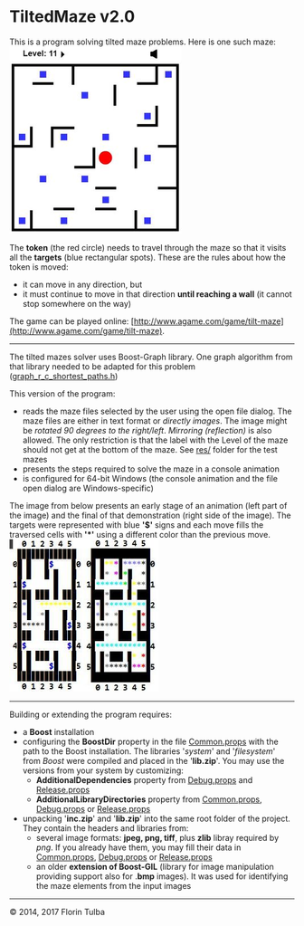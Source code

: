 # TiltedMaze v2.0

This is a program solving tilted maze problems. Here is one such maze:<br>
![](TiltedMaze.jpg)

The **token** (the red circle) needs to travel through the maze so that it visits all the **targets** (blue rectangular spots).
These are the rules about how the token is moved:

- it can move in any direction, but
- it must continue to move in that direction **until reaching a wall** (it cannot stop somewhere on the way)

The game can be played online: [http://www.agame.com/game/tilt-maze](http://www.agame.com/game/tilt-maze).

* * *

The tilted mazes solver uses Boost-Graph library. One graph algorithm from that library needed to be adapted for this problem ([graph_r_c_shortest_paths.h](src/Adapted3rdParty/graph_r_c_shortest_paths.h))

This version of the program:

- reads the maze files selected by the user using the open file dialog. The maze files are either in text format or *directly images*. The image might be *rotated 90 degrees to the right/left*. *Mirroring (reflection)* is also allowed. The only restriction is that the label with the Level of the maze should not get at the bottom of the maze. See [res/](res/) folder for the test mazes
- presents the steps required to solve the maze in a console animation
- is configured for 64-bit Windows (the console animation and the file open dialog are Windows-specific)

The image from below presents an early stage of an animation (left part of the image) and the final of that demonstration (right side of the image). The targets were represented with blue **&#39;$&#39;** signs and each move fills the traversed cells with __&#39;&#42;&#39;__ using a different color than the previous move.<br>
![](doc/TiltedMaze_animation.jpg)

* * *

Building or extending the program requires:

- a **Boost** installation
- configuring the **BoostDir** property in the file [Common.props](Common.props) with the path to the Boost installation. The libraries &#39;_system_&#39; and &#39;_filesystem_&#39; from _Boost_ were compiled and placed in the &#39;**lib.zip**&#39;. You may use the versions from your system by customizing:
	- **AdditionalDependencies** property from [Debug.props](Debug.props) and [Release.props](Release.props)
	- **AdditionalLibraryDirectories** property from [Common.props](Common.props), [Debug.props](Debug.props) or [Release.props](Release.props)
- unpacking &#39;**inc.zip**&#39; and &#39;**lib.zip**&#39; into the same root folder of the project. They contain the headers and libraries from:
	- several image formats: **jpeg, png, tiff**, plus **zlib** libray required by *png*. If you already have them, you may fill their data in [Common.props](Common.props), [Debug.props](Debug.props) or [Release.props](Release.props)
	- an older **extension of Boost-GIL** (library for image manipulation providing support also for .**bmp** images). It was used for identifying the maze elements from the input images

* * *

&copy; 2014, 2017 Florin Tulba
